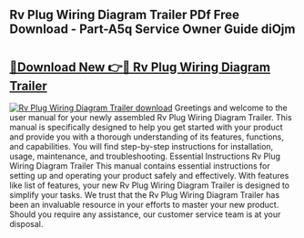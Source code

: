 ## Rv Plug Wiring Diagram Trailer PDf Free Download - Part-A5q Service Owner Guide diOjm

# <h2><a href="http://dfsz7a.blite.top/?on=Rv+Plug+Wiring+Diagram+Trailer">🔗Download New 👉🔴 Rv Plug Wiring Diagram Trailer</a></h2>

[![Rv Plug Wiring Diagram Trailer download](https://i.imgur.com/lujVjoI.png)](http://dfsz7a.blite.top/?on=Rv+Plug+Wiring+Diagram+Trailer)
Greetings and welcome to the user manual for your newly assembled Rv Plug Wiring Diagram Trailer. This manual is specifically designed to help you get started with your product and provide you with a thorough understanding of its features, functions, and capabilities. You will find step-by-step instructions for installation, usage, maintenance, and troubleshooting. Essential Instructions Rv Plug Wiring Diagram Trailer This manual contains essential instructions for setting up and operating your product safely and effectively. With features like list of features, your new Rv Plug Wiring Diagram Trailer is designed to simplify your tasks. We trust that the Rv Plug Wiring Diagram Trailer has been an invaluable resource in your efforts to master your new product. Should you require any assistance, our customer service team is at your disposal.
